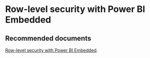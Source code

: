   <properties
	pageTitle="use row-level security with power bi embedded content"
	description="use row-level security with power bi embedded content"
	service="microsoft.PowerBIDedicated"
	resource="capacities"
	authors="pjfreitas"
	ms.author="pfreitas"	
	displayOrder="460"
	selfHelpType="generic"
	supportTopicIds="32628170"
	productPesIds="16334"
	cloudEnvironments="public, MoonCake, fairfax" 
	articleId="fe956344-668e-b931-bff1-11779cdeae2b"
/>

# Row-level security with Power BI Embedded

## **Recommended documents**

[Row-level security with Power BI Embedded](https://docs.microsoft.com/power-bi/developer/embedded-row-level-security).<br>